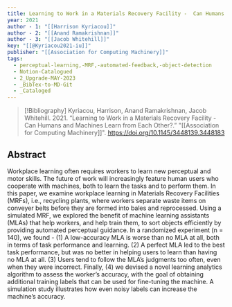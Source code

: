 ```yaml
---
title: Learning to Work in a Materials Recovery Facility -  Can Humans and Machines Learn from Each Other?
year: 2021
author - 1: "[[Harrison Kyriacou]]"
author - 2: "[[Anand Ramakrishnan]]"
author - 3: "[[Jacob Whitehill]]"
key: "[[@Kyriacou2021-iu]]"
publisher: "[[Association for Computing Machinery]]"
tags:
  - perceptual-learning,-MRF,-automated-feedback,-object-detection
  - Notion-Catalogued
  - 2_Upgrade-MAY-2023
  - _BibTex-to-MD-Git
  - _Cataloged
---
```


> [!Bibliography]
> Kyriacou, Harrison, Anand Ramakrishnan, Jacob Whitehill. 2021. “Learning to Work in a Materials Recovery Facility -  Can Humans and Machines Learn from Each Other?.” "[[Association for Computing Machinery]]". https://doi.org/10.1145/3448139.3448183

## Abstract
Workplace learning often requires workers to learn new perceptual and motor skills. The future of work will increasingly feature human users who cooperate with machines, both to learn the tasks and to perform them. In this paper, we examine workplace learning in Materials Recovery Facilities (MRFs), i.e., recycling plants, where workers separate waste items on conveyer belts before they are formed into bales and reprocessed. Using a simulated MRF, we explored the benefit of machine learning assistants (MLAs) that help workers, and help train them, to sort objects efficiently by providing automated perceptual guidance. In a randomized experiment (n = 140), we found -  (1) A low-accuracy MLA is worse than no MLA at all, both in terms of task performance and learning. (2) A perfect MLA led to the best task performance, but was no better in helping users to learn than having no MLA at all. (3) Users tend to follow the MLA’s judgments too often, even when they were incorrect. Finally, (4) we devised a novel learning analytics algorithm to assess the worker’s accuracy, with the goal of obtaining additional training labels that can be used for fine-tuning the machine. A simulation study illustrates how even noisy labels can increase the machine’s accuracy.